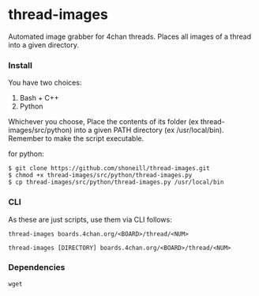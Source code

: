 thread-images
=============

Automated image grabber for 4chan threads. Places all images of a thread into a
given directory.

### Install

You have two choices:

1. Bash + C++
2. Python

Whichever you choose, Place the contents of its folder
(ex thread-images/src/python) into a given PATH directory (ex /usr/local/bin).
Remember to make the script executable.

for python:

	$ git clone https://github.com/shoneill/thread-images.git
	$ chmod +x thread-images/src/python/thread-images.py
	$ cp thread-images/src/python/thread-images.py /usr/local/bin


### CLI

As these are just scripts, use them via CLI follows:

    thread-images boards.4chan.org/<BOARD>/thread/<NUM>

    thread-images [DIRECTORY] boards.4chan.org/<BOARD>/thread/<NUM>

### Dependencies

	wget
